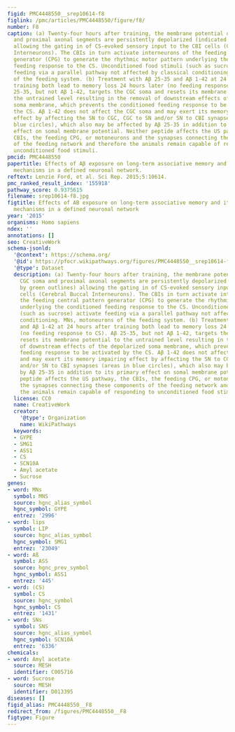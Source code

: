 ```yaml
---
figid: PMC4448550__srep10614-f8
figlink: /pmc/articles/PMC4448550/figure/f8/
number: F8
caption: (a) Twenty-four hours after training, the membrane potential of the CGC soma
  and proximal axonal segments are persistently depolarized (indicated by green outlines)
  allowing the gating in of CS-evoked sensory input to the CBI cells (Cerebral Buccal
  Interneurons). The CBIs in turn activate interneurons of the feeding central pattern
  generator (CPG) to generate the rhythmic motor pattern underlying the conditioned
  feeding response to the CS. Unconditioned food stimuli (such as sucrose) activate
  feeding via a parallel pathway not affected by classical conditioning. MNs, motoneurons
  of the feeding system. (b) Treatment with Aβ 25-35 and Aβ 1-42 at 24 hours after
  training both lead to memory loss 24 hours later (no feeding response to CS). Aβ
  25-35, but not Aβ 1-42, targets the CGC soma and resets its membrane potential to
  the untrained level resulting in the removal of downstream effects of the depolarized
  soma membrane, which prevents the conditioned feeding response to be activated by
  the CS. Aβ 1-42 does not affect the CGC soma and may exert its memory impairing
  effect by affecting the SN to CGC, CGC to SN and/or SN to CBI synapses (areas in
  blue circles), which also may be affected by Aβ 25-35 in addition to its primary
  effect on somal membrane potential. Neither peptide affects the US pathway, the
  CBIs, the feeding CPG, or motoneurons and the synapses connecting these components
  of the feeding network and therefore the animals remain capable of responding to
  unconditioned food stimuli.
pmcid: PMC4448550
papertitle: Effects of Aβ exposure on long-term associative memory and its neuronal
  mechanisms in a defined neuronal network.
reftext: Lenzie Ford, et al. Sci Rep. 2015;5:10614.
pmc_ranked_result_index: '155918'
pathway_score: 0.9375615
filename: srep10614-f8.jpg
figtitle: Effects of AB exposure on long-term associative memory and its neuronal
  mechanisms in a defined neuronal network
year: '2015'
organisms: Homo sapiens
ndex: ''
annotations: []
seo: CreativeWork
schema-jsonld:
  '@context': https://schema.org/
  '@id': https://pfocr.wikipathways.org/figures/PMC4448550__srep10614-f8.html
  '@type': Dataset
  description: (a) Twenty-four hours after training, the membrane potential of the
    CGC soma and proximal axonal segments are persistently depolarized (indicated
    by green outlines) allowing the gating in of CS-evoked sensory input to the CBI
    cells (Cerebral Buccal Interneurons). The CBIs in turn activate interneurons of
    the feeding central pattern generator (CPG) to generate the rhythmic motor pattern
    underlying the conditioned feeding response to the CS. Unconditioned food stimuli
    (such as sucrose) activate feeding via a parallel pathway not affected by classical
    conditioning. MNs, motoneurons of the feeding system. (b) Treatment with Aβ 25-35
    and Aβ 1-42 at 24 hours after training both lead to memory loss 24 hours later
    (no feeding response to CS). Aβ 25-35, but not Aβ 1-42, targets the CGC soma and
    resets its membrane potential to the untrained level resulting in the removal
    of downstream effects of the depolarized soma membrane, which prevents the conditioned
    feeding response to be activated by the CS. Aβ 1-42 does not affect the CGC soma
    and may exert its memory impairing effect by affecting the SN to CGC, CGC to SN
    and/or SN to CBI synapses (areas in blue circles), which also may be affected
    by Aβ 25-35 in addition to its primary effect on somal membrane potential. Neither
    peptide affects the US pathway, the CBIs, the feeding CPG, or motoneurons and
    the synapses connecting these components of the feeding network and therefore
    the animals remain capable of responding to unconditioned food stimuli.
  license: CC0
  name: CreativeWork
  creator:
    '@type': Organization
    name: WikiPathways
  keywords:
  - GYPE
  - SMG1
  - ASS1
  - CS
  - SCN10A
  - Amyl acetate
  - Sucrose
genes:
- word: MNs
  symbol: MNS
  source: hgnc_alias_symbol
  hgnc_symbol: GYPE
  entrez: '2996'
- word: lips
  symbol: LIP
  source: hgnc_alias_symbol
  hgnc_symbol: SMG1
  entrez: '23049'
- word: Aß
  symbol: ASS
  source: hgnc_prev_symbol
  hgnc_symbol: ASS1
  entrez: '445'
- word: (CS)
  symbol: CS
  source: hgnc_symbol
  hgnc_symbol: CS
  entrez: '1431'
- word: SNs
  symbol: SNS
  source: hgnc_alias_symbol
  hgnc_symbol: SCN10A
  entrez: '6336'
chemicals:
- word: Amyl acetate
  source: MESH
  identifier: C005716
- word: Sucrose
  source: MESH
  identifier: D013395
diseases: []
figid_alias: PMC4448550__F8
redirect_from: /figures/PMC4448550__F8
figtype: Figure
---
```

